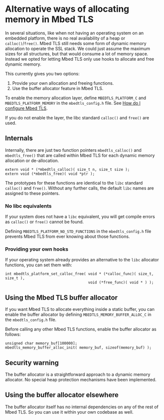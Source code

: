 # Alternative ways of allocating memory in Mbed TLS

In several situations, like when not having an operating system on an embedded platform, there is no real availability of a heap or `calloc()`/`free()`. Mbed TLS still needs some form of dynamic memory allocation to operate the SSL stack. We could just assume the maximum sizes for all structures, but that would consume a lot of memory space. Instead we opted for letting Mbed TLS only use hooks to allocate and free dynamic memory.

This currently gives you two options:

1. Provide your own allocation and freeing functions.
2. Use the buffer allocator feature in Mbed TLS.

To enable the memory allocation layer, define `MBEDTLS_PLATFORM_C` and `MBEDTLS_PLATFORM_MEMORY` in the `mbedtls_config.h` file. See [How do I configure Mbed TLS](/kb/compiling-and-building/how-do-i-configure-mbedtls.md).

If you do not enable the layer, the libc standard `calloc()` and `free()` are used.

## Internals

Internally, there are just two function pointers `mbedtls_calloc()` and `mbedtls_free()` that are called within Mbed TLS for each dynamic memory allocation or de-allocation.

    extern void * (*mbedtls_calloc)( size_t n, size_t size );
    extern void (*mbedtls_free)( void *ptr );

The prototypes for these functions are identical to the `libc` standard `calloc()` and `free()`. Without any further calls, the default `libc` names are assigned to these pointers.

### No libc equivalents

If your system does not have a `libc` equivalent, you will get compile errors as `calloc()` or `free()` cannot be found.

Defining `MBEDTLS_PLATFORM_NO_STD_FUNCTIONS` in the `mbedtls_config.h` file prevents Mbed TLS from ever knowing about those functions.

### Providing your own hooks

If your operating system already provides an alternative to the `libc` allocator functions, you can set them with:

    int mbedtls_platform_set_calloc_free( void * (*calloc_func)( size_t, size_t ),
                                          void (*free_func)( void * ) );

## Using the Mbed TLS buffer allocator

If you want Mbed TLS to allocate everything inside a static buffer, you can enable the buffer allocator by defining `MBEDTLS_MEMORY_BUFFER_ALLOC_C` in the `mbedtls_config.h` file.

Before calling any other Mbed TLS functions, enable the buffer allocator as follows:

    unsigned char memory_buf[100000];
    mbedtls_memory_buffer_alloc_init( memory_buf, sizeof(memory_buf) );

## Security warning

The buffer allocator is a straightforward approach to a dynamic memory allocator. No special heap protection mechanisms have been implemented.

## Using the buffer allocator elsewhere

The buffer allocator itself has no internal dependencies on any of the rest of Mbed TLS. So you can use it within your own codebase as well.

<!-- This guide from Mbed TLS explains how to prevent use of malloc() and free() within Mbed TLS and use your another (more static) dynamic memory allocator. malloc, free, memory allocation, dynamic memory, heap, stack, buffer_alloc -->
